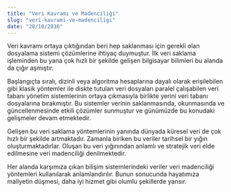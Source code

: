 ```yaml
---
title: "Veri Kavramı ve Madenciliği"
slug: "veri-kavrami-ve-madenciligi"
date: "28/10/2016"
---
```


Veri kavramı ortaya çıktığından beri hep saklanması için gerekli olan dosyalama sistemi çözümlerine ihtiyaç duymuştur. İlk veri saklama işleminden bu yana çok hızlı bir şekilde gelişen bilgisayar bilimleri bu alanda da çığır aşmıştır.

Başlangıçta sıralı, dizinli veya algoritma hesaplarına dayalı olarak erişilebilen gibi klasik yöntemler ile diskte tutulan veri dosyaları paralel çalışabilen veri tabanı yönetim sistemlerinin ortaya çıkmasıyla birlikte yerini veri tabanı dosyalarına bırakmıştır. Bu sistemler verinin saklanmasında, okunmasında ve güncellenmesinde etkili çözümler sunmuştur ve günümüzde bu konudaki gelişmeler devam etmektedir.

Gelişen bu veri saklama yöntemlerinin yanında dünyada küresel veri de çok hızlı bir şekilde artmaktadır. Zamanla biriken bu veriler tarihsel bir yığın oluşturmaktadırlar. Oluşan bu veri yığınından anlamlı ve stratejik veri elde edilmesine veri madenciliği denilmektedir.

Her alanda karşımıza çıkan bilişim sistemlerindeki veriler veri madenciliği yöntemleri kullanılarak anlamlandırılır. Bunun sonucunda hayatımıza maliyetin düşmesi, daha iyi hizmet gibi olumlu şekillerde yansır.
